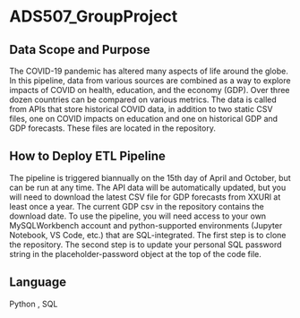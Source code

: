 # ADS507_GroupProject

## Data Scope and Purpose 
The COVID-19 pandemic has altered many aspects of life around the globe. In this pipeline, data from various sources are combined as a way to explore impacts of COVID on health, education, and the economy (GDP). Over three dozen countries can be compared on various metrics. The data is called from APIs that store historical COVID data, in addition to two static CSV files, one on COVID impacts on education and one on historical GDP and GDP forecasts. These files are located in the repository.
## How to Deploy ETL Pipeline
The pipeline is triggered biannually on the 15th day of April and October, but can be run at any time. The API data will be automatically updated, but you will need to download the latest CSV file for GDP forecasts from XXURl at least once a year. The current GDP csv in the repository contains the download date. To use the pipeline, you will need access to your own MySQLWorkbench account and python-supported environments (Jupyter Notebook, VS Code, etc.) that are SQL-integrated. The first step is to clone the repository. The second step is to update your personal SQL password string in the placeholder-password object at the top of the code file.    
## Language
Python , SQL

